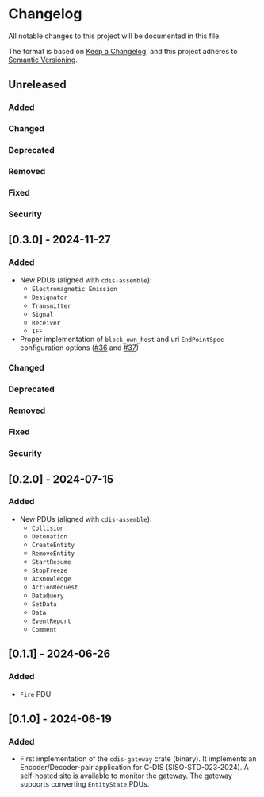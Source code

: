 <!-- markdownlint-disable MD024 -->

# Changelog

All notable changes to this project will be documented in this file.

The format is based on [Keep a Changelog](https://keepachangelog.com/en/1.1.0),
and this project adheres to [Semantic Versioning](https://semver.org/spec/v2.0.0.html).

## Unreleased

### Added

### Changed

### Deprecated

### Removed

### Fixed

### Security

## [0.3.0] - 2024-11-27

### Added

- New PDUs (aligned with `cdis-assemble`):
  - `Electromagnetic Emission`
  - `Designator`
  - `Transmitter`
  - `Signal`
  - `Receiver`
  - `IFF`
- Proper implementation of `block_own_host` and uri `EndPointSpec` configuration options ([#36](https://github.com/zlubsen/dis-rs/issues/36) and [#37](https://github.com/zlubsen/dis-rs/issues/37))

### Changed

### Deprecated

### Removed

### Fixed

### Security

## [0.2.0] - 2024-07-15

### Added

- New PDUs (aligned with `cdis-assemble`):
  - `Collision`
  - `Detonation`
  - `CreateEntity`
  - `RemoveEntity`
  - `StartResume`
  - `StopFreeze`
  - `Acknowledge`
  - `ActionRequest`
  - `DataQuery`
  - `SetData`
  - `Data`
  - `EventReport`
  - `Comment`

## [0.1.1] - 2024-06-26

### Added

- `Fire` PDU

## [0.1.0] - 2024-06-19

### Added

- First implementation of the `cdis-gateway` crate (binary).
    It implements an Encoder/Decoder-pair application for C-DIS (SISO-STD-023-2024).
    A self-hosted site is available to monitor the gateway.
    The gateway supports converting `EntityState` PDUs.
